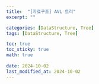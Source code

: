 ```yaml
---
title:  "[자료구조] AVL 트리"
excerpt: ""

categories: [DataStructure, Tree]
tags: [DataStructure, Tree]

toc: true
toc_sticky: true
math: true
 
date: 2024-10-02
last_modified_at: 2024-10-02
---
```


# 